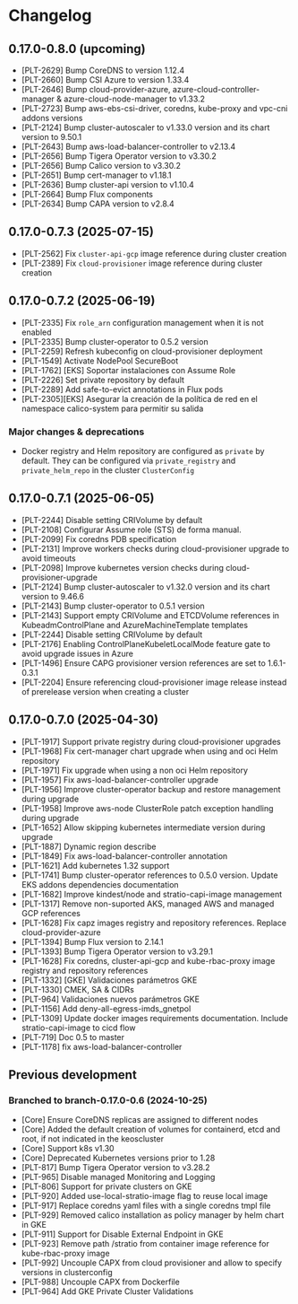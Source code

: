# Changelog

## 0.17.0-0.8.0 (upcoming)

* [PLT-2629] Bump CoreDNS to version 1.12.4
* [PLT-2660] Bump CSI Azure to version 1.33.4
* [PLT-2646] Bump cloud-provider-azure, azure-cloud-controller-manager & azure-cloud-node-manager to v1.33.2
* [PLT-2723] Bump aws-ebs-csi-driver, coredns, kube-proxy and vpc-cni addons versions
* [PLT-2124] Bump cluster-autoscaler to v1.33.0 version and its chart version to 9.50.1
* [PLT-2643] Bump aws-load-balancer-controller to v2.13.4
* [PLT-2656] Bump Tigera Operator version to v3.30.2
* [PLT-2656] Bump Calico version to v3.30.2
* [PLT-2651] Bump cert-manager to v1.18.1
* [PLT-2636] Bump cluster-api version to v1.10.4
* [PLT-2664] Bump Flux components
* [PLT-2634] Bump CAPA version to v2.8.4

## 0.17.0-0.7.3 (2025-07-15)

* [PLT-2562] Fix `cluster-api-gcp` image reference during cluster creation
* [PLT-2389] Fix `cloud-provisioner` image reference during cluster creation

## 0.17.0-0.7.2 (2025-06-19)

* [PLT-2335] Fix `role_arn` configuration management when it is not enabled
* [PLT-2335] Bump cluster-operator to 0.5.2 version
* [PLT-2259] Refresh kubeconfig on cloud-provisioner deployment
* [PLT-1549] Activate NodePool SecureBoot
* [PLT-1762] [EKS] Soportar instalaciones con Assume Role
* [PLT-2226] Set private repository by default
* [PLT-2289] Add safe-to-evict annotations in Flux pods
* [PLT-2305][EKS] Asegurar la creación de la política de red en el namespace calico-system para permitir su salida

### Major changes & deprecations

* Docker registry and Helm repository are configured as `private` by default. They can be configured via `private_registry` and `private_helm_repo` in the cluster `ClusterConfig`

## 0.17.0-0.7.1 (2025-06-05)

* [PLT-2244] Disable setting CRIVolume by default
* [PLT-2108] Configurar Assume role (STS) de forma manual.
* [PLT-2099] Fix coredns PDB specification
* [PLT-2131] Improve workers checks during cloud-provisioner upgrade to avoid timeouts
* [PLT-2098] Improve kubernetes version checks during cloud-provisioner-upgrade
* [PLT-2124] Bump cluster-autoscaler to v1.32.0 version and its chart version to 9.46.6
* [PLT-2143] Bump cluster-operator to 0.5.1 version
* [PLT-2143] Support empty CRIVolume and ETCDVolume references in KubeadmControlPlane and AzureMachineTemplate templates
* [PLT-2244] Disable setting CRIVolume by default
* [PLT-2176] Enabling ControlPlaneKubeletLocalMode feature gate to avoid upgrade issues in Azure
* [PLT-1496] Ensure CAPG provisioner version references are set to 1.6.1-0.3.1
* [PLT-2204] Ensure referencing cloud-provisioner image release instead of prerelease version when creating a cluster

## 0.17.0-0.7.0 (2025-04-30)

* [PLT-1917] Support private registry during cloud-provisioner upgrades
* [PLT-1968] Fix cert-manager chart upgrade when using and oci Helm repository
* [PLT-1971] Fix upgrade when using a non oci Helm repository
* [PLT-1957] Fix aws-load-balancer-controller upgrade
* [PLT-1956] Improve cluster-operator backup and restore management during upgrade
* [PLT-1958] Improve aws-node ClusterRole patch exception handling during upgrade
* [PLT-1652] Allow skipping kubernetes intermediate version during upgrade
* [PLT-1887] Dynamic region describe
* [PLT-1849] Fix aws-load-balancer-controller annotation
* [PLT-1621] Add kubernetes 1.32 support
* [PLT-1741] Bump cluster-operator references to 0.5.0 version. Update EKS addons dependencies documentation
* [PLT-1682] Improve kindest/node and stratio-capi-image management
* [PLT-1317] Remove non-suported AKS, managed AWS and managed GCP references
* [PLT-1628] Fix capz images registry and repository references. Replace cloud-provider-azure
* [PLT-1394] Bump Flux version to 2.14.1
* [PLT-1393] Bump Tigera Operator version to v3.29.1
* [PLT-1628] Fix coredns, cluster-api-gcp and kube-rbac-proxy image registry and repository references
* [PLT-1332] [GKE] Validaciones parámetros GKE
* [PLT-1330] CMEK, SA & CIDRs
* [PLT-964] Validaciones nuevos parámetros GKE
* [PLT-1156] Add deny-all-egress-imds_gnetpol
* [PLT-1309] Update docker images requirements documentation. Include stratio-capi-image to cicd flow
* [PLT-719] Doc 0.5 to master
* [PLT-1178] fix aws-load-balancer-controller


## Previous development

### Branched to branch-0.17.0-0.6 (2024-10-25)

* [Core] Ensure CoreDNS replicas are assigned to different nodes
* [Core] Added the default creation of volumes for containerd, etcd and root, if not indicated in the keoscluster
* [Core] Support k8s v1.30
* [Core] Deprecated Kubernetes versions prior to 1.28
* [PLT-817] Bump Tigera Operator version to v3.28.2
* [PLT-965] Disable managed Monitoring and Logging
* [PLT-806] Support for private clusters on GKE
* [PLT-920] Added use-local-stratio-image flag to reuse local image
* [PLT-917] Replace coredns yaml files with a single coredns tmpl file
* [PLT-929] Removed calico installation as policy manager by helm chart in GKE
* [PLT-911] Support for Disable External Endpoint in GKE
* [PLT-923] Remove path /stratio from container image reference for kube-rbac-proxy image
* [PLT-992] Uncouple CAPX from cloud provisioner and allow to specify versions in clusterconfig 
* [PLT-988] Uncouple CAPX from Dockerfile
* [PLT-964] Add GKE Private Cluster Validations
